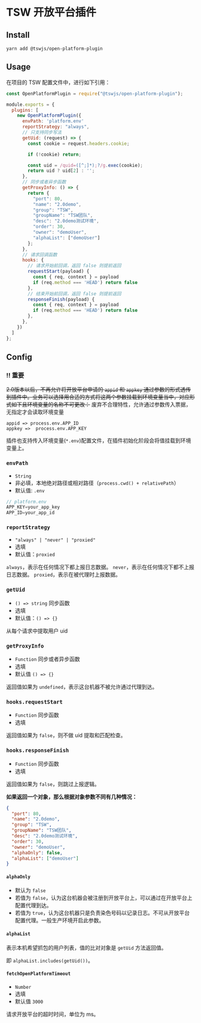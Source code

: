 # TSW 开放平台插件

## Install

`yarn add @tswjs/open-platform-plugin`

## Usage

在项目的 TSW 配置文件中，进行如下引用：

```js
const OpenPlatformPlugin = require("@tswjs/open-platform-plugin");

module.exports = {
  plugins: [
    new OpenPlatformPlugin({
      envPath: 'platform.env'
      reportStrategy: "always",
      // 只支持同步写法
      getUid: (request) => {
        const cookie = request.headers.cookie;

        if (!cookie) return;

        const uid = /quid=([^;]*);?/g.exec(cookie);
        return uid ? uid[2] : '';
      },
      // 同步或者异步函数
      getProxyInfo: () => {
        return {
          "port": 80,
          "name": "2.0demo",
          "group": "TSW",
          "groupName": "TSW团队",
          "desc": "2.0demo测试环境",
          "order": 30,
          "owner": "demoUser",
          "alphaList": ["demoUser"]
        };
      },
      // 请求回调函数
      hooks: {
        // 请求开始前回调，返回 false 则提前返回
        requestStart(payload) {
          const { req, context } = payload
          if (req.method === 'HEAD') return false
        },
        // 结束开始前回调，返回 false 则提前返回
        responseFinish(payload) {
          const { req, context } = payload
          if (req.method === 'HEAD') return false
        },
      },
    })
  ]
};
```

## Config

### ‼️ 重要

~~2.0版本以后，不再允许将开放平台申请的 `appid` 和 `appkey` 通过参数的形式透传到插件中。业务可以选择用合适的方式将这两个参数挂载到环境变量当中，对应形式如下且环境变量的名称不可更改：~~
废弃不合理特性，允许通过参数传入票据，无指定才会读取环境变量

```
appid => process.env.APP_ID
appkey =>  process.env.APP_KEY
```

插件也支持传入环境变量(`*.env`)配置文件，在插件初始化阶段会将值挂载到环境变量上。

### `envPath`
- `String`
- 非必填，本地绝对路径或相对路径（`process.cwd() + relativePath`）
- 默认值: `.env`

```js
// platform.env
APP_KEY=your_app_key
APP_ID=your_app_id
```

### `reportStrategy`

- `"always" | "never" | "proxied"`
- 选填
- 默认值：`proxied`

`always`，表示在任何情况下都上报日志数据。
`never`，表示在任何情况下都不上报日志数据。
`proxied`，表示在被代理时上报数据。


### `getUid`

- `() => string` 同步函数
- 选填
- 默认值：`() => {}`

从每个请求中提取用户 uid

### `getProxyInfo`

- `Function` 同步或者异步函数
- 选填
- 默认值 `() => {}`

返回值如果为 `undefined`，表示这台机器不被允许通过代理到达。

### `hooks.requestStart`

- `Function` 同步函数
- 选填

返回值如果为 `false`，则不做 uid 提取和匹配检查。

### `hooks.responseFinish`

- `Function` 同步函数
- 选填

返回值如果为 `false`，则跳过上报逻辑。

**如果返回一个对象，那么根据对象参数不同有几种情况：**

```json
{
  "port": 80,
  "name": "2.0demo",
  "group": "TSW",
  "groupName": "TSW团队",
  "desc": "2.0demo测试环境",
  "order": 30,
  "owner": "demoUser",
  "alphaOnly": false,
  "alphaList": ["demoUser"]
}
```

#### `alphaOnly`

- 默认为 `false`
- 若值为 `false`，认为这台机器会被注册到开放平台上，可以通过在开放平台上配置代理到达。
- 若值为 `true`，认为这台机器只是负责染色号码以记录日志。不可从开放平台配置代理。一般生产环境开启此参数。

#### `alphaList`

表示本机希望抓包的用户列表，值的比对对象是 `getUid` 方法返回值。

即 `alphaList.includes(getUid())`。

#### `fetchOpenPlatformTimeout`
- `Number`
- 选填
- 默认值 `3000`

请求开放平台的超时时间，单位为 ms。
